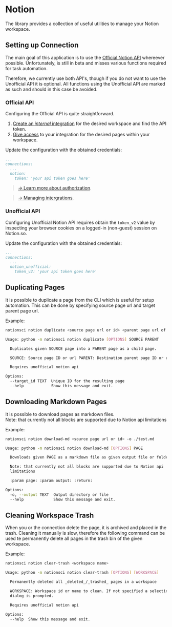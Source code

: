 # Notion
The library provides a collection of useful utilities to manage your Notion workspace.

## Setting up Connection
The main goal of this application is to use the [Official Notion API](https://developers.notion.com) whereever
possible. Unfortunately, is still in beta and misses various functions required for task automation.

Therefore, we currently use both API's, though if you do not want to use the Unofficial API it is optional.
All functions using the Unofficial API are marked as such and should in this case be avoided.

### Official API
Configuring the Official API is quite straightforward.

1. [Create an _internal_ integration](https://www.notion.com/my-integrations) for the desired workspace and find the API token.
2. [Give access](https://www.notion.so/Add-and-manage-integrations-with-the-API-910ac902372042bc9da38d48171269cd) to your integration for the desired pages within your workspace.

Update the configuration with the obtained credentials:
```yaml
...
connections:
  ...
  notion:
    token: 'your api token goes here'
```

> [→ Learn more about authorization](https://developers.notion.com/docs/authorization).

> [→ Managing intergrations](https://www.notion.so/Add-and-manage-integrations-with-the-API-910ac902372042bc9da38d48171269cd).


### Unofficial API
Configuring Unofficial Notion API requires obtain the `token_v2` value by inspecting your browser cookies on a logged-in (non-guest) session on Notion.so.

Update the configuration with the obtained credentials:
```yaml
...
connections:
  ...
  notion_unofficial:
    token_v2: 'your api token goes here'
```

## Duplicating Pages
It is possible to duplicate a page from the CLI which is useful for setup automation. 
This can be done by specifying source page url and target parent page url.

Example:
```bash
notionsci notion duplicate <source page url or id> <parent page url of id>
```

```bash
Usage: python -m notionsci notion duplicate [OPTIONS] SOURCE PARENT

  Duplicates given SOURCE page into a PARENT page as a child page.

  SOURCE: Source page ID or url PARENT: Destination parent page ID or url

  Requires unofficial notion api

Options:
  --target_id TEXT  Unique ID for the resulting page
  --help            Show this message and exit.
```

## Downloading Markdown Pages
It is possible to download pages as markdown files.  
Note: that currently not all blocks are supported due to Notion api limitations

Example:
```bash
notionsci notion download-md <source page url or id> -o ./test.md
```

```bash
Usage: python -m notionsci notion download-md [OPTIONS] PAGE

  Downloads given PAGE as a markdown file as given output file or folder

  Note: that currently not all blocks are supported due to Notion api
  limitations

  :param page: :param output: :return:

Options:
  -o, --output TEXT  Output directory or file
  --help             Show this message and exit.
```

## Cleaning Workspace Trash
When you or the connection delete the page, it is archived and placed in the trash. 
Cleaning it manually is slow, therefore the following command can be used te permanently delete all pages in the 
trash bin of the given workspace.

Example:
```bash
notionsci notion clear-trash <workspace name>
```

```bash
Usage: python -m notionsci notion clear-trash [OPTIONS] [WORKSPACE]

  Permanently deleted all _deleted_/_trashed_ pages in a workspace

  WORKSPACE: Workspace id or name to clean. If not specified a selection
  dialog is prompted.

  Requires unofficial notion api

Options:
  --help  Show this message and exit.
```
